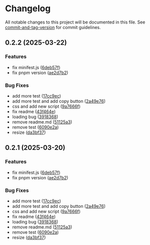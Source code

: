 # Changelog

All notable changes to this project will be documented in this file. See [commit-and-tag-version](https://github.com/absolute-version/commit-and-tag-version) for commit guidelines.

## 0.2.2 (2025-03-22)


### Features

* fix minifest.js ([6deb57f](https://github.com/OdaNeo/miyabi-mail/commit/6deb57f1568eef1694fd68e6071cb3116e5ee5bf))
* fix pnpm version ([ae2d7b2](https://github.com/OdaNeo/miyabi-mail/commit/ae2d7b23b7efa225d5a89107b1066711b40b4b3a))


### Bug Fixes

* add more test ([17cc9ec](https://github.com/OdaNeo/miyabi-mail/commit/17cc9ecf645a67aa3c7524ef55872d5c1f3e787b))
* add more test and add copy button ([2a49e76](https://github.com/OdaNeo/miyabi-mail/commit/2a49e7654dd782b72c576f0e10a9491d458afc72))
* css and add new script ([9a7666f](https://github.com/OdaNeo/miyabi-mail/commit/9a7666f33e6c5a89ce10559ad206a8323c6bc009))
* fix readme ([43f464e](https://github.com/OdaNeo/miyabi-mail/commit/43f464e14d887688058f7b4209119c9597920fa2))
* loading bug ([3918368](https://github.com/OdaNeo/miyabi-mail/commit/3918368cb198080252ff1f800cf504773935f5aa))
* remove readme.md ([51125a3](https://github.com/OdaNeo/miyabi-mail/commit/51125a3243bca2502adbe8650365efc9e7091502))
* remove test ([6090e2a](https://github.com/OdaNeo/miyabi-mail/commit/6090e2ab58f28c2daa9a3edac9ca6099fcd5a936))
* resize ([da3bf37](https://github.com/OdaNeo/miyabi-mail/commit/da3bf373b2c10db9465ac2bcbb542f0ee0a0c194))

## 0.2.1 (2025-03-20)


### Features

* fix minifest.js ([6deb57f](https://github.com/OdaNeo/miyabi-mail/commit/6deb57f1568eef1694fd68e6071cb3116e5ee5bf))
* fix pnpm version ([ae2d7b2](https://github.com/OdaNeo/miyabi-mail/commit/ae2d7b23b7efa225d5a89107b1066711b40b4b3a))


### Bug Fixes

* add more test ([17cc9ec](https://github.com/OdaNeo/miyabi-mail/commit/17cc9ecf645a67aa3c7524ef55872d5c1f3e787b))
* add more test and add copy button ([2a49e76](https://github.com/OdaNeo/miyabi-mail/commit/2a49e7654dd782b72c576f0e10a9491d458afc72))
* css and add new script ([9a7666f](https://github.com/OdaNeo/miyabi-mail/commit/9a7666f33e6c5a89ce10559ad206a8323c6bc009))
* fix readme ([43f464e](https://github.com/OdaNeo/miyabi-mail/commit/43f464e14d887688058f7b4209119c9597920fa2))
* loading bug ([3918368](https://github.com/OdaNeo/miyabi-mail/commit/3918368cb198080252ff1f800cf504773935f5aa))
* remove readme.md ([51125a3](https://github.com/OdaNeo/miyabi-mail/commit/51125a3243bca2502adbe8650365efc9e7091502))
* remove test ([6090e2a](https://github.com/OdaNeo/miyabi-mail/commit/6090e2ab58f28c2daa9a3edac9ca6099fcd5a936))
* resize ([da3bf37](https://github.com/OdaNeo/miyabi-mail/commit/da3bf373b2c10db9465ac2bcbb542f0ee0a0c194))
